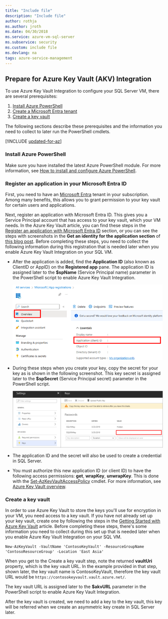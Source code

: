 ```yaml
---
title: "Include file"
description: "Include file"
author: rothja
ms.author: jroth
ms.date: 04/30/2018
ms.service: azure-vm-sql-server
ms.subservice: security
ms.custom: include file
ms.devlang: na
tags: azure-service-management
---
```

## Prepare for Azure Key Vault (AKV) Integration
To use Azure Key Vault Integration to configure your SQL Server VM, there are several prerequisites: 

1. [Install Azure PowerShell](#install)
2. [Create a Microsoft Entra tenant](#register)
3. [Create a key vault](#createkeyvault)

The following sections describe these prerequisites and the information you need to collect to later run the PowerShell cmdlets.

[!INCLUDE [updated-for-az](./updated-for-az.md)]

### <a id="install"></a> Install Azure PowerShell
Make sure you have installed the latest Azure PowerShell module. For more information, see [How to install and configure Azure PowerShell](/powershell/azure/install-az-ps).

### <a id="register"></a> Register an application in your Microsoft Entra ID

First, you need to have an [Microsoft Entra](https://azure.microsoft.com/trial/get-started-active-directory/) tenant in your subscription. Among many benefits, this allows you to grant permission to your key vault for certain users and applications.

Next, register an application with Microsoft Entra ID. This gives you a Service Principal account that has access to your key vault, which your VM needs. In the Azure Key Vault article, you can find these steps in the [Register an application with Microsoft Entra ID](/azure/key-vault/general/manage-with-cli2#registering-an-application-with-azure-active-directory) section, or you can see the steps with screenshots in the **Get an identity for the application section** of [this blog post](/archive/blogs/kv/azure-key-vault-step-by-step). Before completing these steps, you need to collect the following information during this registration that is needed later when you enable Azure Key Vault Integration on your SQL VM.

* After the application is added, find the **Application ID** (also known as ClientID or AppID) on the **Registered app** pane.
    The application ID is assigned later to the **$spName** (Service Principal name) parameter in the PowerShell script to enable Azure Key Vault Integration.

   ![Application ID](./media/virtual-machines-sql-server-akv-prepare/aad-application-id.png)

* During these steps when you create your key, copy the secret for your key as is shown in the following screenshot. This key secret is assigned later to the **$spSecret** (Service Principal secret) parameter in the PowerShell script.

   ![AAD secret](./media/virtual-machines-sql-server-akv-prepare/aad-sp-secret.png)

* The application ID and the secret will also be used to create a credential in SQL Server.

* You must authorize this new application ID (or client ID) to have the following access permissions: **get**, **wrapKey**, **unwrapKey**. This is done with the [Set-AzKeyVaultAccessPolicy](/powershell/module/az.keyvault/set-azkeyvaultaccesspolicy) cmdlet. For more information, see [Azure Key Vault overview](/azure/key-vault/general/overview).

### <a id="createkeyvault"></a> Create a key vault
In order to use Azure Key Vault to store the keys you'll use for encryption in your VM, you need access to a key vault. If you have not already set up your key vault, create one by following the steps in the [Getting Started with Azure Key Vault](/azure/key-vault/general/overview) article. Before completing these steps, there's some information you need to collect during this set up that is needed later when you enable Azure Key Vault Integration on your SQL VM.

```azurepowershell
New-AzKeyVault -VaultName 'ContosoKeyVault' -ResourceGroupName 'ContosoResourceGroup' -Location 'East Asia'
```

When you get to the Create a key vault step, note the returned **vaultUri** property, which is the key vault URL. In the example provided in that step, shown later, the key vault name is ContosoKeyVault, therefore the key vault URL would be `https://contosokeyvault.vault.azure.net/`.

The key vault URL is assigned later to the **$akvURL** parameter in the PowerShell script to enable Azure Key Vault Integration.

After the key vault is created, we need to add a key to the key vault, this key will be referred when we create an asymmetric key create in SQL Server later.
